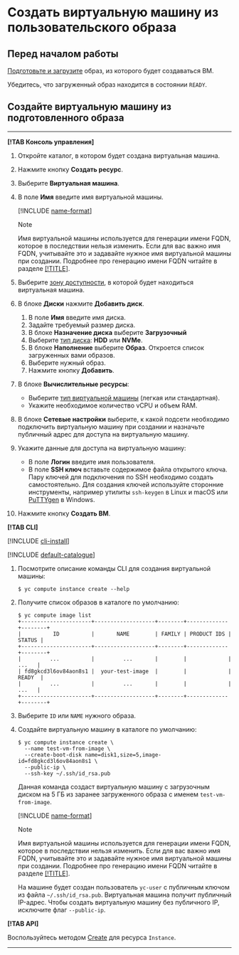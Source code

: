 # Создать виртуальную машину из пользовательского образа

## Перед началом работы

[Подготовьте и загрузите](../image-create/upload.md) образ, из которого будет создаваться ВМ.

Убедитесь, что загруженный образ находится в состоянии `READY`.

## Создайте виртуальную машину из подготовленного образа

---

**[!TAB Консоль управления]**

1. Откройте каталог, в котором будет создана виртуальная машина.
1. Нажмите кнопку **Создать ресурс**.
1. Выберите **Виртуальная машина**.
1. В поле **Имя** введите имя виртуальной машины.

    [!INCLUDE [name-format](../../../_includes/name-format.md)]
    
    > [!NOTE]
    >
    > Имя виртуальной машины используется для генерации имени FQDN, которое в последствии нельзя изменить. Если для вас важно имя FQDN, учитывайте это и задавайте нужное имя виртуальной машины при создании. Подробнее про генерацию имени FQDN читайте в разделе [[!TITLE]](../../concepts/network.md#hostname).

1. Выберите [зону доступности](../../../overview/concepts/geo-scope.md), в которой будет находиться виртуальная машина.
1. В блоке **Диски** нажмите **Добавить диск**.
   1. В поле **Имя** введите имя диска.
   1. Задайте требуемый размер диска.
   1. В блоке **Назначение диска** выберите **Загрузочный**
   1. Выберите [тип диска](../../concepts/disk.md#concept_z5t_rtr_52b): **HDD** или **NVMe**.
   1. В блоке **Наполнение** выберите **Образ**. Откроется список загруженных вами образов.
   1. Выберите нужный образ.
   1. Нажмите кнопку **Добавить**.
1. В блоке **Вычислительные ресурсы**:
    - Выберите [тип виртуальной машины](../../concepts/vm-types.md) (легкая или стандартная).
    - Укажите необходимое количество vCPU и объем RAM.
1. В блоке **Сетевые настройки** выберите, к какой подсети необходимо подключить виртуальную машину при создании и назначьте публичный адрес для доступа на виртуальную машину.
1. Укажите данные для доступа на виртуальную машину:
    - В поле **Логин** введите имя пользователя.
    - В поле **SSH ключ** вставьте содержимое файла открытого ключа.
        Пару ключей для подключения по SSH необходимо создать самостоятельно. Для создания ключей используйте сторонние инструменты, например утилиты `ssh-keygen` в Linux и macOS или [PuTTYgen](https://www.chiark.greenend.org.uk/~sgtatham/putty/latest.html) в Windows.
1. Нажмите кнопку **Создать ВМ**.

**[!TAB CLI]**

[!INCLUDE [cli-install](../../../_includes/cli-install.md)]

[!INCLUDE [default-catalogue](../../../_includes/default-catalogue.md)]

1. Посмотрите описание команды CLI для создания виртуальной машины:

    ```
    $ yc compute instance create --help
    ```

1. Получите список образов в каталоге по умолчанию:

    ```
    $ yc compute image list
    +----------------------+-------------------+--------+-------------+--------+
    |          ID          |       NAME        | FAMILY | PRODUCT IDS | STATUS |
    +----------------------+-------------------+--------+-------------+--------+
    |         ...          |         ...       |        |             |  ...   |
    | fd8gkcd3l6ov84aon8s1 |  your-test-image  |        |             | READY  |
    |         ...          |         ...       |        |             |  ...   |
    +----------------------+-------------------+--------+-------------+--------+
    ```

1. Выберите `ID` или `NAME` нужного образа.
1. Создайте виртуальную машину в каталоге по умолчанию:

    ```
    $ yc compute instance create \
      --name test-vm-from-image \
      --create-boot-disk name=disk1,size=5,image-id=fd8gkcd3l6ov84aon8s1 \
      --public-ip \
      --ssh-key ~/.ssh/id_rsa.pub

    ```

    Данная команда создаст виртуальную машину с загрузочным диском на 5 ГБ из заранее загруженного образа с именем `test-vm-from-image`.

    [!INCLUDE [name-format](../../../_includes/name-format.md)]

    > [!NOTE]
    >
    > Имя виртуальной машины используется для генерации имени FQDN, которое в последствии нельзя изменить. Если для вас важно имя FQDN, учитывайте это и задавайте нужное имя виртуальной машины при создании. Подробнее про генерацию имени FQDN читайте в разделе [[!TITLE]](../../concepts/network.md#hostname).

    На машине будет создан пользователь `yc-user` с публичным ключом из файла `~/.ssh/id_rsa.pub`. Виртуальная машина получит публичный IP-адрес. Чтобы создать виртуальную машину без публичного IP, исключите флаг `--public-ip`.

**[!TAB API]**

Воспользуйтесь методом [Create](../../api-ref/Instance/create.md) для ресурса `Instance`.

---
